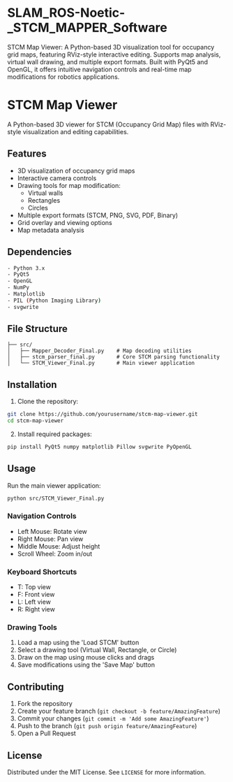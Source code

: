 # SLAM_ROS-Noetic-_STCM_MAPPER_Software
STCM Map Viewer: A Python-based 3D visualization tool for occupancy grid maps, featuring RViz-style interactive editing. Supports map analysis, virtual wall drawing, and multiple export formats. Built with PyQt5 and OpenGL, it offers intuitive navigation controls and real-time map modifications for robotics applications.

# STCM Map Viewer

A Python-based 3D viewer for STCM (Occupancy Grid Map) files with RViz-style visualization and editing capabilities.

## Features

- 3D visualization of occupancy grid maps
- Interactive camera controls
- Drawing tools for map modification:
  - Virtual walls
  - Rectangles
  - Circles
- Multiple export formats (STCM, PNG, SVG, PDF, Binary)
- Grid overlay and viewing options
- Map metadata analysis

## Dependencies

```bash
- Python 3.x
- PyQt5
- OpenGL
- NumPy
- Matplotlib
- PIL (Python Imaging Library)
- svgwrite
```

## File Structure

```
├── src/
│   ├── Mapper_Decoder_Final.py    # Map decoding utilities
│   ├── stcm_parser_final.py       # Core STCM parsing functionality
│   └── STCM_Viewer_Final.py       # Main viewer application
```

## Installation

1. Clone the repository:
```bash
git clone https://github.com/yourusername/stcm-map-viewer.git
cd stcm-map-viewer
```

2. Install required packages:
```bash
pip install PyQt5 numpy matplotlib Pillow svgwrite PyOpenGL
```

## Usage

Run the main viewer application:
```bash
python src/STCM_Viewer_Final.py
```

### Navigation Controls
- Left Mouse: Rotate view
- Right Mouse: Pan view
- Middle Mouse: Adjust height
- Scroll Wheel: Zoom in/out

### Keyboard Shortcuts
- T: Top view
- F: Front view
- L: Left view
- R: Right view

### Drawing Tools
1. Load a map using the 'Load STCM' button
2. Select a drawing tool (Virtual Wall, Rectangle, or Circle)
3. Draw on the map using mouse clicks and drags
4. Save modifications using the 'Save Map' button

## Contributing

1. Fork the repository
2. Create your feature branch (`git checkout -b feature/AmazingFeature`)
3. Commit your changes (`git commit -m 'Add some AmazingFeature'`)
4. Push to the branch (`git push origin feature/AmazingFeature`)
5. Open a Pull Request

## License

Distributed under the MIT License. See `LICENSE` for more information.
